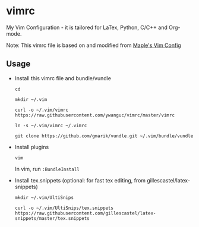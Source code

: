 # vimrc
My Vim Configuration - it is tailored for LaTex, Python, C/C++ and Org-mode.

Note: This vimrc file is based on and modified from [Maple's Vim Config](https://github.com/humiaozuzu/dot-vimrc)


Usage
----------------

* Install this vimrc file and bundle/vundle

    ```cd```
    
    ```mkdir ~/.vim```
    
    ```curl -o ~/.vim/vimrc https://raw.githubusercontent.com/ywanguc/vimrc/master/vimrc```
    
    ```ln -s ~/.vim/vimrc ~/.vimrc```

    ```git clone https://github.com/gmarik/vundle.git ~/.vim/bundle/vundle```
    
* Install plugins

    ```vim```
    
    In vim, run ```:BundleInstall```
    

* Install tex.snippets (optional: for fast tex editing, from gillescastel/latex-snippets)

    ```mkdir ~/.vim/UltiSnips```

    ```curl -o ~/.vim/UltiSnips/tex.snippets https://raw.githubusercontent.com/gillescastel/latex-snippets/master/tex.snippets```
